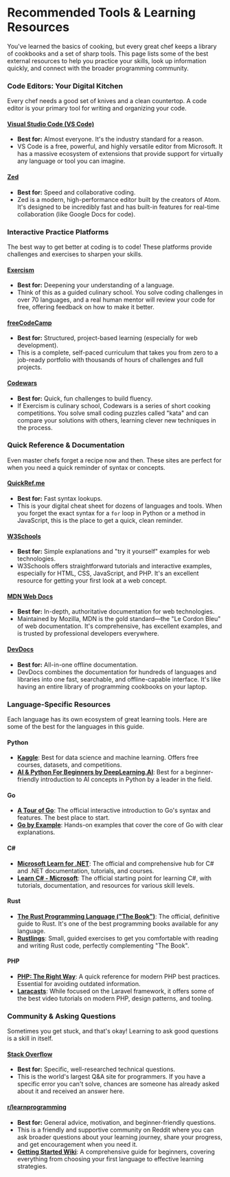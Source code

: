 # Recommended Tools & Learning Resources

You've learned the basics of cooking, but every great chef keeps a library of cookbooks and a set of sharp tools. This page lists some of the best external resources to help you practice your skills, look up information quickly, and connect with the broader programming community.

### Code Editors: Your Digital Kitchen

Every chef needs a good set of knives and a clean countertop. A code editor is your primary tool for writing and organizing your code.

#### [Visual Studio Code (VS Code)](https://code.visualstudio.com/)
*   **Best for:** Almost everyone. It's the industry standard for a reason.
*   VS Code is a free, powerful, and highly versatile editor from Microsoft. It has a massive ecosystem of extensions that provide support for virtually any language or tool you can imagine.

#### [Zed](https://zed.dev/)
*   **Best for:** Speed and collaborative coding.
*   Zed is a modern, high-performance editor built by the creators of Atom. It's designed to be incredibly fast and has built-in features for real-time collaboration (like Google Docs for code).

### Interactive Practice Platforms

The best way to get better at coding is to code! These platforms provide challenges and exercises to sharpen your skills.

#### [Exercism](https://exercism.org)
*   **Best for:** Deepening your understanding of a language.
*   Think of this as a guided culinary school. You solve coding challenges in over 70 languages, and a real human mentor will review your code for free, offering feedback on how to make it better.

#### [freeCodeCamp](https://www.freecodecamp.org/)
*   **Best for:** Structured, project-based learning (especially for web development).
*   This is a complete, self-paced curriculum that takes you from zero to a job-ready portfolio with thousands of hours of challenges and full projects.

#### [Codewars](https://www.codewars.com)
*   **Best for:** Quick, fun challenges to build fluency.
*   If Exercism is culinary school, Codewars is a series of short cooking competitions. You solve small coding puzzles called "kata" and can compare your solutions with others, learning clever new techniques in the process.

### Quick Reference & Documentation

Even master chefs forget a recipe now and then. These sites are perfect for when you need a quick reminder of syntax or concepts.

#### [QuickRef.me](https://quickref.me/)
*   **Best for:** Fast syntax lookups.
*   This is your digital cheat sheet for dozens of languages and tools. When you forget the exact syntax for a `for` loop in Python or a method in JavaScript, this is the place to get a quick, clean reminder.

#### [W3Schools](https://www.w3schools.com/)
*   **Best for:** Simple explanations and "try it yourself" examples for web technologies.
*   W3Schools offers straightforward tutorials and interactive examples, especially for HTML, CSS, JavaScript, and PHP. It's an excellent resource for getting your first look at a web concept.

#### [MDN Web Docs](https://developer.mozilla.org/)
*   **Best for:** In-depth, authoritative documentation for web technologies.
*   Maintained by Mozilla, MDN is the gold standard—the "Le Cordon Bleu" of web documentation. It's comprehensive, has excellent examples, and is trusted by professional developers everywhere.

#### [DevDocs](https://devdocs.io/)
*   **Best for:** All-in-one offline documentation.
*   DevDocs combines the documentation for hundreds of languages and libraries into one fast, searchable, and offline-capable interface. It's like having an entire library of programming cookbooks on your laptop.

### Language-Specific Resources

Each language has its own ecosystem of great learning tools. Here are some of the best for the languages in this guide.

#### Python
*   **[Kaggle](https://www.kaggle.com/)**: Best for data science and machine learning. Offers free courses, datasets, and competitions.
*   **[AI & Python For Beginners by DeepLearning.AI](https://www.deeplearning.ai/short-courses/ai-python-for-beginners/)**: Best for a beginner-friendly introduction to AI concepts in Python by a leader in the field.

#### Go
*   **[A Tour of Go](https://go.dev/tour/)**: The official interactive introduction to Go's syntax and features. The best place to start.
*   **[Go by Example](https://gobyexample.com/)**: Hands-on examples that cover the core of Go with clear explanations.

#### C#
*   **[Microsoft Learn for .NET](https://learn.microsoft.com/en-us/dotnet)**: The official and comprehensive hub for C# and .NET documentation, tutorials, and courses.
*   **[Learn C# - Microsoft](https://dotnet.microsoft.com/en-us/learn/csharp)**: The official starting point for learning C#, with tutorials, documentation, and resources for various skill levels.

#### Rust
*   **[The Rust Programming Language ("The Book")](https://doc.rust-lang.org/book/)**: The official, definitive guide to Rust. It's one of the best programming books available for any language.
*   **[Rustlings](https://github.com/rust-lang/rustlings)**: Small, guided exercises to get you comfortable with reading and writing Rust code, perfectly complementing "The Book".

#### PHP
*   **[PHP: The Right Way](https://phptherightway.com/)**: A quick reference for modern PHP best practices. Essential for avoiding outdated information.
*   **[Laracasts](https://laracasts.com/)**: While focused on the Laravel framework, it offers some of the best video tutorials on modern PHP, design patterns, and tooling.

### Community & Asking Questions

Sometimes you get stuck, and that's okay! Learning to ask good questions is a skill in itself.

#### [Stack Overflow](https://stackoverflow.com)
*   **Best for:** Specific, well-researched technical questions.
*   This is the world's largest Q&A site for programmers. If you have a specific error you can't solve, chances are someone has already asked about it and received an answer here.

#### [r/learnprogramming](https://www.reddit.com/r/learnprogramming/)
*   **Best for:** General advice, motivation, and beginner-friendly questions.
*   This is a friendly and supportive community on Reddit where you can ask broader questions about your learning journey, share your progress, and get encouragement when you need it.
*   **[Getting Started Wiki](https://www.reddit.com/r/learnprogramming/wiki/faq/#wiki_getting_started)**: A comprehensive guide for beginners, covering everything from choosing your first language to effective learning strategies.
